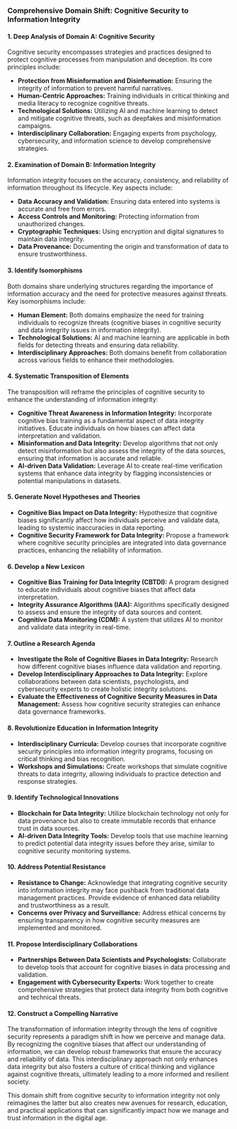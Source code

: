 ### Comprehensive Domain Shift: Cognitive Security to Information Integrity

#### 1. Deep Analysis of Domain A: Cognitive Security
Cognitive security encompasses strategies and practices designed to protect cognitive processes from manipulation and deception. Its core principles include:

- **Protection from Misinformation and Disinformation:** Ensuring the integrity of information to prevent harmful narratives.
- **Human-Centric Approaches:** Training individuals in critical thinking and media literacy to recognize cognitive threats.
- **Technological Solutions:** Utilizing AI and machine learning to detect and mitigate cognitive threats, such as deepfakes and misinformation campaigns.
- **Interdisciplinary Collaboration:** Engaging experts from psychology, cybersecurity, and information science to develop comprehensive strategies.

#### 2. Examination of Domain B: Information Integrity
Information integrity focuses on the accuracy, consistency, and reliability of information throughout its lifecycle. Key aspects include:

- **Data Accuracy and Validation:** Ensuring data entered into systems is accurate and free from errors.
- **Access Controls and Monitoring:** Protecting information from unauthorized changes.
- **Cryptographic Techniques:** Using encryption and digital signatures to maintain data integrity.
- **Data Provenance:** Documenting the origin and transformation of data to ensure trustworthiness.

#### 3. Identify Isomorphisms
Both domains share underlying structures regarding the importance of information accuracy and the need for protective measures against threats. Key isomorphisms include:

- **Human Element:** Both domains emphasize the need for training individuals to recognize threats (cognitive biases in cognitive security and data integrity issues in information integrity).
- **Technological Solutions:** AI and machine learning are applicable in both fields for detecting threats and ensuring data reliability.
- **Interdisciplinary Approaches:** Both domains benefit from collaboration across various fields to enhance their methodologies.

#### 4. Systematic Transposition of Elements
The transposition will reframe the principles of cognitive security to enhance the understanding of information integrity:

- **Cognitive Threat Awareness in Information Integrity:** Incorporate cognitive bias training as a fundamental aspect of data integrity initiatives. Educate individuals on how biases can affect data interpretation and validation.
- **Misinformation and Data Integrity:** Develop algorithms that not only detect misinformation but also assess the integrity of the data sources, ensuring that information is accurate and reliable.
- **AI-driven Data Validation:** Leverage AI to create real-time verification systems that enhance data integrity by flagging inconsistencies or potential manipulations in datasets.

#### 5. Generate Novel Hypotheses and Theories
- **Cognitive Bias Impact on Data Integrity:** Hypothesize that cognitive biases significantly affect how individuals perceive and validate data, leading to systemic inaccuracies in data reporting.
- **Cognitive Security Framework for Data Integrity:** Propose a framework where cognitive security principles are integrated into data governance practices, enhancing the reliability of information.

#### 6. Develop a New Lexicon
- **Cognitive Bias Training for Data Integrity (CBTDI):** A program designed to educate individuals about cognitive biases that affect data interpretation.
- **Integrity Assurance Algorithms (IAA):** Algorithms specifically designed to assess and ensure the integrity of data sources and content.
- **Cognitive Data Monitoring (CDM):** A system that utilizes AI to monitor and validate data integrity in real-time.

#### 7. Outline a Research Agenda
- **Investigate the Role of Cognitive Biases in Data Integrity:** Research how different cognitive biases influence data validation and reporting.
- **Develop Interdisciplinary Approaches to Data Integrity:** Explore collaborations between data scientists, psychologists, and cybersecurity experts to create holistic integrity solutions.
- **Evaluate the Effectiveness of Cognitive Security Measures in Data Management:** Assess how cognitive security strategies can enhance data governance frameworks.

#### 8. Revolutionize Education in Information Integrity
- **Interdisciplinary Curricula:** Develop courses that incorporate cognitive security principles into information integrity programs, focusing on critical thinking and bias recognition.
- **Workshops and Simulations:** Create workshops that simulate cognitive threats to data integrity, allowing individuals to practice detection and response strategies.

#### 9. Identify Technological Innovations
- **Blockchain for Data Integrity:** Utilize blockchain technology not only for data provenance but also to create immutable records that enhance trust in data sources.
- **AI-driven Data Integrity Tools:** Develop tools that use machine learning to predict potential data integrity issues before they arise, similar to cognitive security monitoring systems.

#### 10. Address Potential Resistance
- **Resistance to Change:** Acknowledge that integrating cognitive security into information integrity may face pushback from traditional data management practices. Provide evidence of enhanced data reliability and trustworthiness as a result.
- **Concerns over Privacy and Surveillance:** Address ethical concerns by ensuring transparency in how cognitive security measures are implemented and monitored.

#### 11. Propose Interdisciplinary Collaborations
- **Partnerships Between Data Scientists and Psychologists:** Collaborate to develop tools that account for cognitive biases in data processing and validation.
- **Engagement with Cybersecurity Experts:** Work together to create comprehensive strategies that protect data integrity from both cognitive and technical threats.

#### 12. Construct a Compelling Narrative
The transformation of information integrity through the lens of cognitive security represents a paradigm shift in how we perceive and manage data. By recognizing the cognitive biases that affect our understanding of information, we can develop robust frameworks that ensure the accuracy and reliability of data. This interdisciplinary approach not only enhances data integrity but also fosters a culture of critical thinking and vigilance against cognitive threats, ultimately leading to a more informed and resilient society. 

This domain shift from cognitive security to information integrity not only reimagines the latter but also creates new avenues for research, education, and practical applications that can significantly impact how we manage and trust information in the digital age.